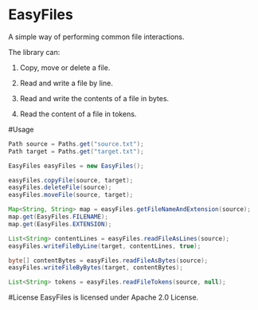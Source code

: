 # EasyFiles
A simple way of performing common file interactions.

The library can:

1. Copy, move or delete a file.

2. Read and write a file by line.

3. Read and write the contents of a file in bytes.

4. Read the content of a file in tokens.

#Usage
```Java
Path source = Paths.get("source.txt");
Path target = Paths.get("target.txt");

EasyFiles easyFiles = new EasyFiles();

easyFiles.copyFile(source, target);
easyFiles.deleteFile(source);
easyFiles.moveFile(source, target);

Map<String, String> map = easyFiles.getFileNameAndExtension(source);
map.get(EasyFiles.FILENAME);
map.get(EasyFiles.EXTENSION);

List<String> contentLines = easyFiles.readFileAsLines(source);
easyFiles.writeFileByLine(target, contentLines, true);

byte[] contentBytes = easyFiles.readFileAsBytes(source);
easyFiles.writeFileByBytes(target, contentBytes);

List<String> tokens = easyFiles.readFileTokens(source, null);
```

#License
EasyFiles is licensed under Apache 2.0 License.
